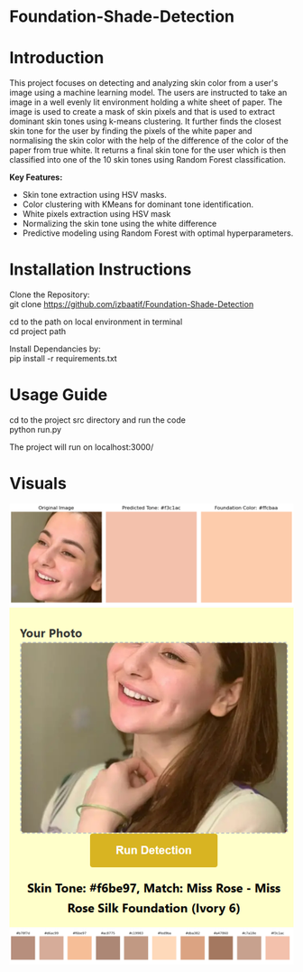 # Foundation-Shade-Detection

<h1>Introduction</h1>
<p>This project focuses on detecting and analyzing skin color from a user's image using a machine learning model. The users are instructed to take an image in a well evenly lit environment holding a white sheet of paper. The image is used to create a mask of skin pixels and that is used to extract dominant skin tones using k-means clustering. It further finds the closest skin tone for the user by finding the pixels of the white paper and normalising the skin color with the help of the difference of the color of the paper from true white. It returns a final skin tone for the user which is then classified into one of the 10 skin tones using Random Forest classification.</p>

<b>Key Features:</b>
<ul>
<li>Skin tone extraction using HSV masks.</li>
<li>Color clustering with KMeans for dominant tone identification.</li>
<li>White pixels extraction using HSV mask</li>
<li>Normalizing the skin tone using the white difference </li>
<li>Predictive modeling using Random Forest with optimal hyperparameters.</li>
</ul>


<h1> Installation Instructions </h1>

Clone the Repository: <br>
git clone https://github.com/izbaatif/Foundation-Shade-Detection <br>

cd to the path on local environment in terminal <br>
cd project path <br>

Install Dependancies by:<br>
pip install -r requirements.txt <br>

<h1>Usage Guide</h1>

cd to the project src directory and run the code<br>
python run.py<br>

The project will run on localhost:3000/


<h1>Visuals</h1>

<img src="results/2.png">
<img src="results/3.png">
<img src="results/4.png">
